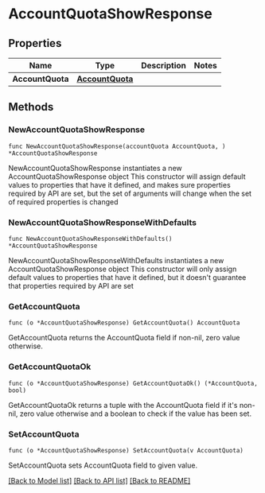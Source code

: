 # AccountQuotaShowResponse

## Properties

Name | Type | Description | Notes
------------ | ------------- | ------------- | -------------
**AccountQuota** | [**AccountQuota**](AccountQuota.md) |  | 

## Methods

### NewAccountQuotaShowResponse

`func NewAccountQuotaShowResponse(accountQuota AccountQuota, ) *AccountQuotaShowResponse`

NewAccountQuotaShowResponse instantiates a new AccountQuotaShowResponse object
This constructor will assign default values to properties that have it defined,
and makes sure properties required by API are set, but the set of arguments
will change when the set of required properties is changed

### NewAccountQuotaShowResponseWithDefaults

`func NewAccountQuotaShowResponseWithDefaults() *AccountQuotaShowResponse`

NewAccountQuotaShowResponseWithDefaults instantiates a new AccountQuotaShowResponse object
This constructor will only assign default values to properties that have it defined,
but it doesn't guarantee that properties required by API are set

### GetAccountQuota

`func (o *AccountQuotaShowResponse) GetAccountQuota() AccountQuota`

GetAccountQuota returns the AccountQuota field if non-nil, zero value otherwise.

### GetAccountQuotaOk

`func (o *AccountQuotaShowResponse) GetAccountQuotaOk() (*AccountQuota, bool)`

GetAccountQuotaOk returns a tuple with the AccountQuota field if it's non-nil, zero value otherwise
and a boolean to check if the value has been set.

### SetAccountQuota

`func (o *AccountQuotaShowResponse) SetAccountQuota(v AccountQuota)`

SetAccountQuota sets AccountQuota field to given value.



[[Back to Model list]](../README.md#documentation-for-models) [[Back to API list]](../README.md#documentation-for-api-endpoints) [[Back to README]](../README.md)


